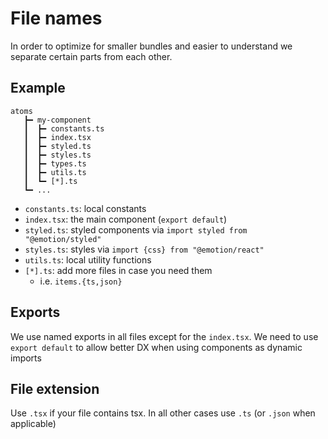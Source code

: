 # File names

In order to optimize for smaller bundles and easier to understand we separate certain parts from
each other.

## Example

```
atoms
   ┣━ my-component
   ┃  ┣━ constants.ts
   ┃  ┣━ index.tsx
   ┃  ┣━ styled.ts
   ┃  ┣━ styles.ts
   ┃  ┣━ types.ts
   ┃  ┣━ utils.ts
   ┃  ┗━ [*].ts
   ┗━ ...
```

- `constants.ts`: local constants
- `index.tsx`: the main component (`export default`)
- `styled.ts`: styled components via `import styled from "@emotion/styled"`
- `styles.ts`: styles via `import {css} from "@emotion/react"`
- `utils.ts`: local utility functions
- `[*].ts`: add more files in case you need them
  - i.e. `items.{ts,json}`

## Exports

We use named exports in all files except for the `index.tsx`.
We need to use `export default` to allow better DX when using components as dynamic imports

## File extension

Use `.tsx` if your file contains tsx. In all other cases use `.ts` (or `.json` when applicable)
